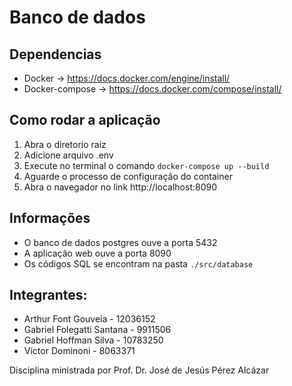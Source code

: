 # Banco de dados

## Dependencias

- Docker -> https://docs.docker.com/engine/install/
- Docker-compose -> https://docs.docker.com/compose/install/

## Como rodar a aplicação

1. Abra o diretorio raiz
2. Adicione arquivo .env
3. Execute no terminal o comando `docker-compose up --build`
4. Aguarde o processo de configuração do container
5. Abra o navegador no link http://localhost:8090

## Informações

- O banco de dados postgres ouve a porta 5432
- A aplicação web ouve a porta 8090
- Os códigos SQL se encontram na pasta `./src/database`

## Integrantes:

- Arthur Font Gouveia - 12036152
- Gabriel Folegatti Santana - 9911506
- Gabriel Hoffman Silva - 10783250 
- Victor Dominoni - 8063371     


Disciplina ministrada por Prof. Dr. José de Jesús Pérez Alcázar
